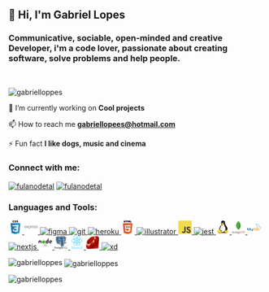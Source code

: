 <h2 align="left" style="font-weight:bold;">👋 Hi, I'm Gabriel Lopes</h2>

<h3 align="left">Communicative, sociable, open-minded and creative Developer, i'm a code lover, passionate about creating software, solve problems and help people.</h3>

<br/>

<p align="left"> <img src="https://komarev.com/ghpvc/?username=gabrielloppes&label=Profile%20views&color=0e75b6&style=flat-square" alt="gabrielloppes" /> </p>

🔭 I’m currently working on **Cool projects**

📫 How to reach me **gabriellopees@hotmail.com**

⚡ Fun fact **I like dogs, music and cinema**

<h3 align="left">Connect with me:</h3>
<p align="left">
  <a href="https://linkedin.com/in/fulanodetal" target="blank"><img align="center" src="https://cdn.jsdelivr.net/npm/simple-icons@3.0.1/icons/linkedin.svg" alt="fulanodetal" height="30" width="27" /></a>
  <a href="https://instagram.com/fulanodetal" target="blank"><img align="center" src="https://cdn.jsdelivr.net/npm/simple-icons@3.0.1/icons/instagram.svg" alt="fulanodetal" height="30" width="27" /></a>
</p>

<h3 align="left">Languages and Tools:</h3>
<p align="left"> <a href="https://www.w3schools.com/css/" target="_blank"> <img src="https://raw.githubusercontent.com/devicons/devicon/master/icons/css3/css3-original-wordmark.svg" alt="css3" width="27" height="27"/> </a> <a href="https://expressjs.com" target="_blank"> <img src="https://raw.githubusercontent.com/devicons/devicon/master/icons/express/express-original-wordmark.svg" alt="express" width="27" height="27"/> </a> <a href="https://www.figma.com/" target="_blank"> <img src="https://www.vectorlogo.zone/logos/figma/figma-icon.svg" alt="figma" width="27" height="27"/> </a> <a href="https://git-scm.com/" target="_blank"> <img src="https://www.vectorlogo.zone/logos/git-scm/git-scm-icon.svg" alt="git" width="27" height="27"/> </a> <a href="https://heroku.com" target="_blank"> <img src="https://www.vectorlogo.zone/logos/heroku/heroku-icon.svg" alt="heroku" width="27" height="27"/> </a> <a href="https://www.w3.org/html/" target="_blank"> <img src="https://raw.githubusercontent.com/devicons/devicon/master/icons/html5/html5-original-wordmark.svg" alt="html5" width="27" height="27"/> </a> <a href="https://www.adobe.com/in/products/illustrator.html" target="_blank"> <img src="https://www.vectorlogo.zone/logos/adobe_illustrator/adobe_illustrator-icon.svg" alt="illustrator" width="27" height="27"/> </a> <a href="https://developer.mozilla.org/en-US/docs/Web/JavaScript" target="_blank"> <img src="https://raw.githubusercontent.com/devicons/devicon/master/icons/javascript/javascript-original.svg" alt="javascript" width="27" height="27"/> </a> <a href="https://jestjs.io" target="_blank"> <img src="https://www.vectorlogo.zone/logos/jestjsio/jestjsio-icon.svg" alt="jest" width="27" height="27"/> </a> <a href="https://www.linux.org/" target="_blank"> <img src="https://raw.githubusercontent.com/devicons/devicon/master/icons/linux/linux-original.svg" alt="linux" width="27" height="27"/> </a> <a href="https://www.mongodb.com/" target="_blank"> <img src="https://raw.githubusercontent.com/devicons/devicon/master/icons/mongodb/mongodb-original-wordmark.svg" alt="mongodb" width="27" height="27"/> </a> <a href="https://www.mysql.com/" target="_blank"> <img src="https://raw.githubusercontent.com/devicons/devicon/master/icons/mysql/mysql-original-wordmark.svg" alt="mysql" width="27" height="27"/> </a> <a href="https://nextjs.org/" target="_blank"> <img src="https://cdn.worldvectorlogo.com/logos/nextjs-3.svg" alt="nextjs" width="27" height="27"/> </a> <a href="https://nodejs.org" target="_blank"> <img src="https://raw.githubusercontent.com/devicons/devicon/master/icons/nodejs/nodejs-original-wordmark.svg" alt="nodejs" width="27" height="27"/> </a> <a href="https://www.postgresql.org" target="_blank"> <img src="https://raw.githubusercontent.com/devicons/devicon/master/icons/postgresql/postgresql-original-wordmark.svg" alt="postgresql" width="27" height="27"/> </a> <a href="https://reactjs.org/" target="_blank"> <img src="https://raw.githubusercontent.com/devicons/devicon/master/icons/react/react-original-wordmark.svg" alt="react" width="27" height="27"/> </a> <a href="https://www.ruby-lang.org/en/" target="_blank"> <img src="https://raw.githubusercontent.com/devicons/devicon/master/icons/ruby/ruby-original.svg" alt="ruby" width="27" height="27"/> </a> <a href="https://www.adobe.com/products/xd.html" target="_blank"> <img src="https://cdn.worldvectorlogo.com/logos/adobe-xd.svg" alt="xd" width="27" height="27"/> </a> </p>

<p><img align="left" src="https://github-readme-stats.vercel.app/api/top-langs?username=gabrielloppes&show_icons=true&locale=en&layout=compact" alt="gabrielloppes" /></p>

<p>&nbsp;<img align="center" src="https://github-readme-stats.vercel.app/api?username=gabrielloppes&show_icons=true&locale=en" alt="gabrielloppes" /></p>


<p><img align="left" src="https://github-readme-streak-stats.herokuapp.com/?user=gabrielloppes&" alt="gabrielloppes" /></p>
